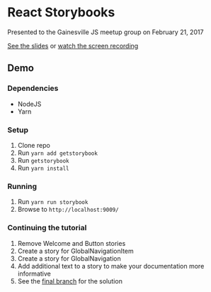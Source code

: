 # React Storybooks

Presented to the Gainesville JS meetup group on February 21, 2017

[See the slides](https://docs.google.com/presentation/d/1LUhLDTFyb5qIsyDERZKawwpEquWZ0L_rk_4NlLScf_U/edit#slide=id.p)
or [watch the screen recording](https://drive.google.com/file/d/0ByuFVgkS5FT6MDI4Z2REXzFrbGc/view)

## Demo

### Dependencies

* NodeJS
* Yarn

### Setup

1. Clone repo
2. Run `yarn add getstorybook`
2. Run `getstorybook`
3. Run `yarn install`

### Running

1. Run `yarn run storybook`
2. Browse to `http://localhost:9009/`

### Continuing the tutorial

1. Remove Welcome and Button stories
2. Create a story for GlobalNavigationItem
3. Create a story for GlobalNavigation
4. Add additional text to a story to make your documentation more informative
5. See the [final branch](https://github.com/gotoplanb/Presentation_2017_GainesvillsJS_ReactStorybooks/tree/final) for the solution
